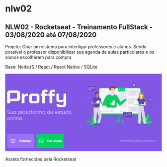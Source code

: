 # nlw02

## NLW02 - Rocketseat - Treinamento FullStack - 03/08/2020 até 07/08/2020
Projeto: Criar um sistema para interligar professores e alunos. Sendo possível o professor disponibilizar sua agenda de aulas particulares e os alunos escolherem para compra.

Base: NodeJS / React / React Native / SQLite

![Tela Inicial do Projeto](https://github.com/dordetto/nlw02/blob/master/apoio/splashscreen.png)

Assets fornecidos pela Rocketseat
